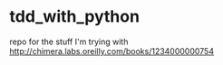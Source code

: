 tdd_with_python
===============

repo for the stuff I'm trying with http://chimera.labs.oreilly.com/books/1234000000754
